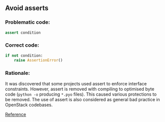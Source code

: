 ## Avoid asserts

### Problematic code:

```python
assert condition
```

### Correct code:

```python
if not condition:
    raise AssertionError()
```

### Rationale:

It was discovered that some projects used assert to enforce interface constraints. 
However, assert is removed with compiling to optimised byte code (`python -o` producing `*.pyo` files). 
This caused various protections to be removed. 
The use of assert is also considered as general bad practice in OpenStack codebases.

[Reference](https://docs.openstack.org/bandit/latest/plugins/b101_assert_used.html)